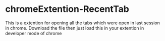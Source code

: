 # chromeExtention-RecentTab

This is a extention for opening all the tabs which were open in last session in chrome.
Download the file then just load this in your extention in developer mode of chrome
